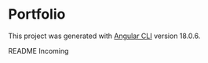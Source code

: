 # Portfolio

This project was generated with [Angular CLI](https://github.com/angular/angular-cli) version 18.0.6.

README Incoming
